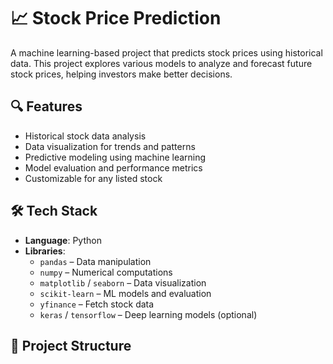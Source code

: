# 📈 Stock Price Prediction

A machine learning-based project that predicts stock prices using historical data. This project explores various models to analyze and forecast future stock prices, helping investors make better decisions.

## 🔍 Features

- Historical stock data analysis
- Data visualization for trends and patterns
- Predictive modeling using machine learning
- Model evaluation and performance metrics
- Customizable for any listed stock

## 🛠️ Tech Stack

- **Language**: Python  
- **Libraries**:
  - `pandas` – Data manipulation
  - `numpy` – Numerical computations
  - `matplotlib` / `seaborn` – Data visualization
  - `scikit-learn` – ML models and evaluation
  - `yfinance` – Fetch stock data
  - `keras` / `tensorflow` – Deep learning models (optional)
  
## 📂 Project Structure


